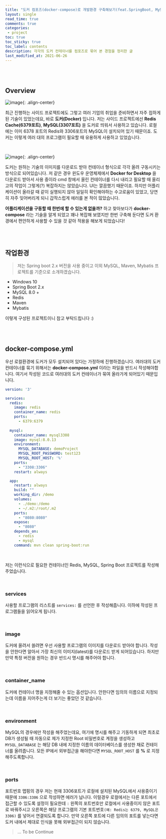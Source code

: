 ```yaml
---
title: "도커 컴포즈(docker-compose)로 개발환경 구축해보기(feat.SpringBoot, MySQL, Mybatis)"    
layout: single    
read_time: true    
comments: true   
categories: 
 - project  
toc: true    
toc_sticky: true    
toc_label: contents    
description: 각각의 도커 컨테이너를 컴포즈로 묶어 본 경험을 정리한 글
last_modified_at: 2021-06-26   
---
```


<br>
<br>


## Overview

![image](https://user-images.githubusercontent.com/58355531/123458361-ed63c100-d61f-11eb-9669-d53f63e62edd.png){: .align-center}


최근 진행하는 사이드 프로젝트에도 그렇고 여러 기업의 취업을 준비하면서 자주 접하게 된 기술이 있었는데요, 바로 **도커(Docker)** 입니다.
저는 사이드 프로젝트에선 **Redis Cache(6379포트)**, **MySQL(3307포트)** 을 도커로 띄워서 사용하고 있습니다. 로컬에는 이미 6378 포트의
Redis와 3306포트의 MySQL이 설치되어 있기 때문이죠. 도커는 이렇게 여러 대의 프로그램이 필요할 때 유용하게 사용하고 있었습니다.

<br>

![image](https://user-images.githubusercontent.com/58355531/123459290-0f117800-d621-11eb-908a-f6d7c52ea8e8.png){: .align-center}

도커는 원하는 기술의 이미지를 다운로드 받아 컨테이너 형식으로 각각 올려 구동시키는 방식으로 되어있습니다. 저 같은 경우 윈도우 운영체제에서
**Docker for Desktop** 을 다운로드 받아서 사용 중이라 cmd 창에서 올린 컨테이너를 다시 내리고 필요할 때 올리고의 작업이 그렇게(?) 복잡하지는 않았습니다.
UI는 깔끔했기 때문이죠. 하지만 어플리케이션이 올라갈 때 같이 실행되지 않아 일일히 확인해야하는 수고로움이 있었고, 당연히 자주 잊어버리게 되니
갑작스럽게 에러를 본 적이 많았습니다. 

**어플리케이션을 구동할 때 한번에 할 수 있는게 없을까?** 하고 찾아보다가 **docker-compose** 라는 기술을 알게 되었고 꽤나 복잡해 보였지만
한번 구축해 둔다면 도커 환경에서 편안하게 사용할 수 있을 것 같아 적용을 해보게 되었습니다!

<br>
<br>

## 작업환경

> 저는 Spring boot 2.x 버전을 사용 중이고 이외 MySQL, Maven, Mybatis 프로젝트를 기준으로 소개하겠습니다.

- Windows 10
- Spring Boot 2.x
- MySQL 8.0 +
- Redis
- Maven
- Mybatis

이렇게 구성된 프로젝트이니 참고 부탁드립니다 :)

<br>
<br>

## docker-compose.yml

우선 로컬환경에 도커가 모두 설치되어 있다는 가정하에 진행하겠습니다. 여러대의 도커 컨테이너를 묶기 위해서는 **docker-compose.yml** 이라는 
파일을 반드시 작성해야합니다. 여기서 작성된 코드로 여러대의 도커 컨테이너가 묶여 올라가게 되어있기 때문입니다.

```yml
version: '3'

services:
  redis:
    image: redis
    container_name: redis
    ports:
      - 6379:6379
      
  mysql:
    container_name: mysql3308
    image: mysql:8.0.13
    environment:
      MYSQL_DATABASE: demoProject
      MYSQL_ROOT_PASSWORD: test123
      MYSQL_ROOT_HOST: '%'
    ports:
      - "3308:3306"
    restart: always

  app:
    restart: always
    build: ""
    working_dir: /demo
    volumes:
      - ./demo:/demo
      - ~/.m2:/root/.m2
    ports:
      - "8080:8080"
    expose:
      - "8080"
    depends_on:
      - redis
      - mysql
    command: mvn clean spring-boot:run
```

<br>

저는 이런식으로 필요한 컨테이너인 Redis, MySQL, Spring Boot 프로젝트를 작성해주었습니다. 

<br>

### services

사용할 프로그램의 리스트를 `services:` 를 선언한 후 작성해줍니다. 이하에 작성된 프로그램들을 읽어오게 됩니다.

<br>

### image

도커에 올려서 쓸려면 우선 사용할 프로그램의 이미지를 다운로드 받아야 합니다. 작성을 안한다면 알아서 가장 최신의 이미지(latest)를 다운로드 받게 되어있습니다.
하지만 만약 특정 버전을 원하는 경우 반드시 명시를 해주어야 합니다.

<br>

### container_name

도커에 컨테이너 명을 지정해줄 수 있는 옵션입니다. 안한다면 임의의 이름으로 지정되는데 이름을 지어주는게 더 보기는 좋았던 것 같습니다.

<br>

### environment

MySQL의 경우에만 작성을 해주었는데요, 여기에 명시를 해주고 기동하게 되면 최초로 DB가 생성될 때 자동으로 제가 지정한 Root 비밀번호로 계정을 생성하고 `MYSQL_DATABASE` 는 해당 DB 내에
지정한 이름의 데이터베이스를 생성한 채로 컨테이너를 올려줍니다. 모든 IP에서 외부접근을 해야한다면 `MYSQL_ROOT_HOST` 를 **%** 로 지정해주도록합니다.

<br>

### ports 

포트번호 맵핑의 경우 저는 현재 3306포트가 로컬에 설치된 MySQL에서 사용중이기 때문에 `3306:3306` 으로 작성하면 에러가 납니다. 이럴경우 로컬에서는 다른 포트에서 접근할 수 있도록 설정이 필요한데 
`:` 왼쪽의 포트번호만 로컬에서 사용중이지 않은 포트로 바꿔주시고 오른쪽은 해당 프로그램의 기본 포트번호`(예: Redis는 6379, MySQL은 3306)` 를 넣어서 연결되도록 합니다. 
만약 오른쪽 포트에 다른 임의의 포트를 넣는다면 도커 내에서 제대로 인식을 못해 외부접근이 되지 않습니다. 


> ... To be Continue
